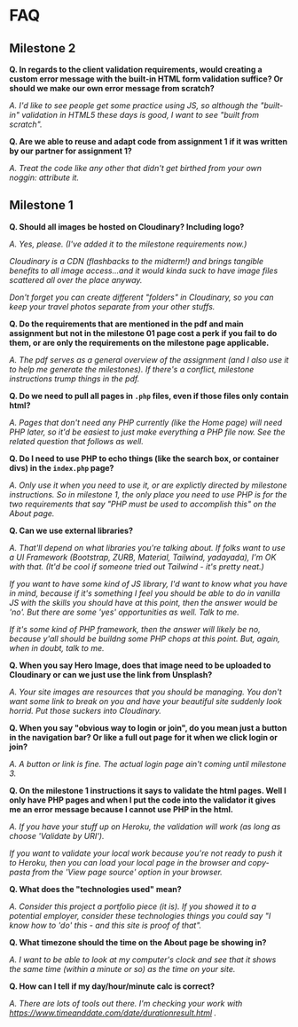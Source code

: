 # FAQ

## Milestone 2

**Q. In regards to the client validation requirements, would creating a custom error message with the built-in HTML form validation suffice? Or should we make our own error message from scratch?**

_A. I'd like to see people get some practice using JS, so although the "built-in" validation in HTML5 these days is good, I want to see "built from scratch"._

**Q. Are we able to reuse and adapt code from assignment 1 if it was written by our partner for assignment 1?**

_A. Treat the code like any other that didn't get birthed from your own noggin: attribute it._

## Milestone 1

**Q. Should all images be hosted on Cloudinary? Including logo?**

_A. Yes, please. (I've added it to the milestone requirements now.)_

_Cloudinary is a CDN (flashbacks to the midterm!) and brings tangible benefits to all image access...and it would kinda suck to have image files scattered all over the place anyway._

_Don't forget you can create different "folders" in Cloudinary, so you can keep your travel photos separate from your other stuffs._

**Q. Do the requirements that are mentioned in the pdf and main assignment but not in the milestone 01 page cost a perk if you fail to do them, or are only the requirements on the milestone page applicable.**

_A. The pdf serves as a general overview of the assignment (and I also use it to help me generate the milestones). If there's a conflict, milestone instructions trump things in the pdf._

**Q. Do we need to pull all pages in `.php` files, even if those files only contain html?**

_A. Pages that don't need any PHP currently (like the Home page) will need PHP later, so it'd be easiest to just make everything a PHP file now. See the related question that follows as well._

**Q. Do I need to use PHP to echo things (like the search box, or container divs) in the `index.php` page?**

_A. Only use it when you need to use it, or are explictly directed by milestone instructions. So in milestone 1, the only place you need to use PHP is for the two requirements that say "PHP must be used to accomplish this" on the About page._

**Q. Can we use external libraries?**

_A. That'll depend on what libraries you're talking about. If folks want to use a UI Framework (Bootstrap, ZURB, Material, Tailwind, yadayada), I'm OK with that. (It'd be cool if someone tried out Tailwind - it's pretty neat.)_

_If you want to have some kind of JS library, I'd want to know what you have in mind, because if it's something I feel you should be able to do in vanilla JS with the skills you should have at this point, then the answer would be 'no'. But there are some 'yes' opportunities as well. Talk to me._

_If it's some kind of PHP framework, then the answer will likely be no, because y'all should be buildng some PHP chops at this point. But, again, when in doubt, talk to me._

**Q. When you say Hero Image, does that image need to be uploaded to Cloudinary or can we just use the link from Unsplash?**

_A. Your site images are resources that you should be managing. You don't want some link to break on you and have your beautiful site suddenly look horrid. Put those suckers into Cloudinary._

**Q. When you say "obvious way to login or join", do you mean just a button in the navigation bar? Or like a full out page for it when we click login or join?**

_A. A button or link is fine. The actual login page ain't coming until milestone 3._

**Q. On the milestone 1 instructions it says to validate the html pages. Well I only have PHP pages and when I put the code into the validator it gives me an error message because I cannot use PHP in the html.**

_A. If you have your stuff up on Heroku, the validation will work (as long as choose 'Validate by URI')._

_If you want to validate your local work because you're not ready to push it to Heroku, then you can load your local page in the browser and copy-pasta from the 'View page source' option in your browser._

**Q. What does the "technologies used" mean?**

_A. Consider this project a portfolio piece (it is). If you showed it to a potential employer, consider these technologies things you could say "I know how to 'do' this - and this site is proof of that"._

**Q. What timezone should the time on the About page be showing in?**

_A. I want to be able to look at my computer's clock and see that it shows the same time (within a minute or so) as the time on your site._

**Q. How can I tell if my day/hour/minute calc is correct?**

_A. There are lots of tools out there. I'm checking your work with https://www.timeanddate.com/date/durationresult.html ._
